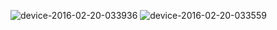 ![device-2016-02-20-033936](https://cloud.githubusercontent.com/assets/12902041/13196576/96cbc628-d786-11e5-9156-ceb3fd878e0a.png)
![device-2016-02-20-033559](https://cloud.githubusercontent.com/assets/12902041/13196583/bae34072-d786-11e5-8d41-7bd6cc0e87eb.png)

